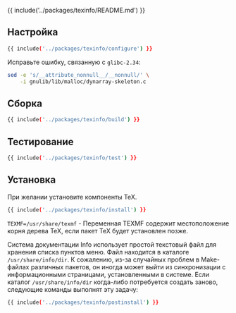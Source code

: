 {{ include('../packages/texinfo/README.md') }}

## Настройка

```bash 
{{ include('../packages/texinfo/configure') }}
```

<!-- Временно -->

Исправьте ошибку, связанную с `glibc-2.34`:

```bash
sed -e 's/__attribute_nonnull__/__nonnull/' \
    -i gnulib/lib/malloc/dynarray-skeleton.c
 ```

<!-- Временно -->

## Сборка

```bash 
{{ include('../packages/texinfo/build') }}
```

## Тестирование

```bash 
{{ include('../packages/texinfo/test') }}
```

## Установка

При желании установите компоненты TeX.
```bash 
{{ include('../packages/texinfo/install') }}
```

`TEXMF=/usr/share/texmf` - Переменная TEXMF содержит местоположение корня дерева TeX, если пакет TeX будет установлен позже.

Система документации Info использует простой текстовый файл для хранения списка пунктов меню. Файл находится в каталоге `/usr/share/info/dir`. К сожалению, из-за случайных проблем в Make-файлах различных пакетов, он иногда может выйти из синхронизации с информационными страницами, установленными в системе. Если каталог `/usr/share/info/dir` когда-либо потребуется создать заново, следующие команды выполнят эту задачу:
```bash 
{{ include('../packages/texinfo/postinstall') }}
```


